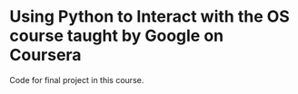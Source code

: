 # Using Python to Interact with the OS course taught by Google on Coursera
Code for final project in this course.
